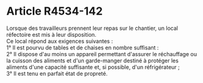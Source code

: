 # Article R4534-142

  
Lorsque des travailleurs prennent leur repas sur le chantier, un local réfectoire est mis à leur disposition.   
Ce local répond aux exigences suivantes :   
1° Il est pourvu de tables et de chaises en nombre suffisant :   
2° Il dispose d'au moins un appareil permettant d'assurer le réchauffage ou la cuisson des aliments et d'un garde-manger destiné à protéger les aliments d'une capacité suffisante et, si possible, d'un réfrigérateur ;   
3° Il est tenu en parfait état de propreté.
